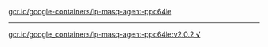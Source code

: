 [gcr.io/google-containers/ip-masq-agent-ppc64le](https://hub.docker.com/r/abcz/ip-masq-agent-ppc64le/tags/) 

----
[gcr.io/google_containers/ip-masq-agent-ppc64le:v2.0.2 √](https://hub.docker.com/r/abcz/ip-masq-agent-ppc64le/tags/)

